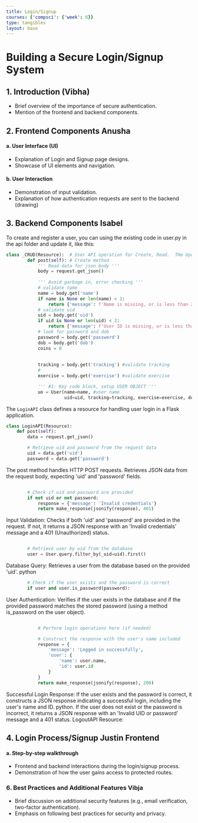 ```yaml
---
title: Login/Signup
courses: {'compsci': {'week': 6}}
type: tangibles
layout: base
---
```


# Building a Secure Login/Signup System


## 1. Introduction (Vibha)

- Brief overview of the importance of secure authentication.
- Mention of the frontend and backend components.

## 2. Frontend Components Anusha

#### a. User Interface (UI)

- Explanation of Login and Signup page designs.
- Showcase of UI elements and navigation.

#### b. User Interaction

- Demonstration of input validation.
- Explanation of how authentication requests are sent to the backend (drawing)



## 3. Backend Components Isabel


To create and register a user, you can using the existing code in user.py in the api folder and update it, like this:

```python
class _CRUD(Resource):  # User API operation for Create, Read.  THe Update, Delete methods need to be implemented
        def post(self): # Create method
            ''' Read data for json body '''
            body = request.get_json()
            
            ''' Avoid garbage in, error checking '''
            # validate name
            name = body.get('name')
            if name is None or len(name) < 2:
                return {'message': f'Name is missing, or is less than 2 characters'}, 400
            # validate uid
            uid = body.get('uid')
            if uid is None or len(uid) < 2:
                return {'message': f'User ID is missing, or is less than 2 characters'}, 400
            # look for password and dob
            password = body.get('password')
            dob = body.get('dob')
            coins = 0
            
            
            tracking = body.get('tracking') #validate tracking
            #
            exercise = body.get('exercise') #validate exercise

            ''' #1: Key code block, setup USER OBJECT '''
            uo = User(name=name, #user name
                      uid=uid, tracking=tracking, exercise=exercise, dob=dob, coins=coins)
```

The `LoginAPI` class defines a resource for handling user login in a Flask application.

```python
class LoginAPI(Resource):
    def post(self):
        data = request.get_json()

        # Retrieve uid and password from the request data
        uid = data.get('uid')
        password = data.get('password')  
```

The post method handles HTTP POST requests.
Retrieves JSON data from the request body, expecting 'uid' and 'password' fields.

```python

        # Check if uid and password are provided
        if not uid or not password:
            response = {'message': 'Invalid credentials'}
            return make_response(jsonify(response), 401)

```

Input Validation:
Checks if both 'uid' and 'password' are provided in the request.
If not, it returns a JSON response with an 'Invalid credentials' message and a 401 (Unauthorized) status.

```python

        # Retrieve user by uid from the database
        user = User.query.filter_by(_uid=uid).first()

```

Database Query:
Retrieves a user from the database based on the provided 'uid'.
python
```python
        # Check if the user exists and the password is correct
        if user and user.is_password(password):
```

User Authentication:
Verifies if the user exists in the database and if the provided password matches the stored password (using a method is_password on the user object).
```python

            # Perform login operations here (if needed)

            # Construct the response with the user's name included
            response = {
                'message': 'Logged in successfully',
                'user': {
                    'name': user.name,  
                    'id': user.id
                }
            }
            return make_response(jsonify(response), 200)
```
Successful Login Response:
If the user exists and the password is correct, it constructs a JSON response indicating a successful login, including the user's name and ID.
python. If the user does not exist or the password is incorrect, it returns a JSON response with an 'Invalid UID or password' message and a 401 status.
LogoutAPI Resource:







## 4. Login Process/Signup   Justin  Frontend

#### a. Step-by-step walkthrough

- Frontend and backend interactions during the login/signup process.
- Demonstration of how the user gains access to protected routes.










### 6. Best Practices and Additional Features Vibja

- Brief discussion on additional security features (e.g., email verification, two-factor authentication).
- Emphasis on following best practices for security and privacy.


